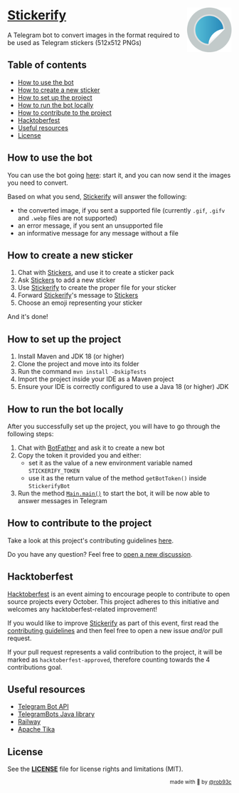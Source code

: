 # <img src="src/main/resources/stickerify.svg" align="right" width="100">[Stickerify](https://t.me/StickerifyImageBot)

A Telegram bot to convert images in the format required to be used as Telegram stickers (512x512 PNGs)

## Table of contents

* [How to use the bot](#How-to-use-the-bot)
* [How to create a new sticker](#How-to-create-a-new-sticker)
* [How to set up the project](#How-to-set-up-the-project)
* [How to run the bot locally](#How-to-run-the-bot-locally)
* [How to contribute to the project](#How-to-contribute-to-the-project)
* [Hacktoberfest](#Hacktoberfest)
* [Useful resources](#Useful-resources)
* [License](#License)

## How to use the bot

You can use the bot going [here](https://t.me/StickerifyImageBot): start it, and you can now send it the images you need to convert.

Based on what you send, [Stickerify](https://t.me/StickerifyImageBot) will answer the following:

* the converted image, if you sent a supported file (currently `.gif`, `.gifv` and `.webp` files are not supported)
* an error message, if you sent an unsupported file
* an informative message for any message without a file

## How to create a new sticker

1. Chat with [Stickers](https://t.me/Stickers), and use it to create a sticker pack
2. Ask [Stickers](https://t.me/Stickers) to add a new sticker
3. Use [Stickerify](https://t.me/StickerifyImageBot) to create the proper file for your sticker
4. Forward [Stickerify](https://t.me/StickerifyImageBot)'s message to [Stickers](https://t.me/Stickers)
5. Choose an emoji representing your sticker

And it's done!

## How to set up the project

1. Install Maven and JDK 18 (or higher)
2. Clone the project and move into its folder
3. Run the command `mvn install -DskipTests`
4. Import the project inside your IDE as a Maven project
5. Ensure your IDE is correctly configured to use a Java 18 (or higher) JDK

## How to run the bot locally

After you successfully set up the project, you will have to go through the following steps:

1. Chat with [BotFather](https://t.me/BotFather) and ask it to create a new bot
2. Copy the token it provided you and either:
   * set it as the value of a new environment variable named `STICKERIFY_TOKEN` 
   * use it as the return value of the method `getBotToken()` inside `StickerifyBot`
3. Run the method [`Main.main()`](https://github.com/rob93c/Stickerify/blob/main/src/main/java/com/cellar/stickerify/runner/Main.java#L10) to start the bot, it will be now able to answer messages in Telegram

## How to contribute to the project

Take a look at this project's contributing guidelines [here](CONTRIBUTING.md).

Do you have any question? Feel free to [open a new discussion](https://github.com/rob93c/Stickerify/discussions/new).

## Hacktoberfest

[Hacktoberfest](https://hacktoberfest.com/) is an event aiming to encourage people to contribute to open source projects every October.
This project adheres to this initiative and welcomes any hacktoberfest-related improvement!

If you would like to improve [Stickerify](https://t.me/StickerifyImageBot) as part of this event, first read the [contributing guidelines](CONTRIBUTING.md) and then feel free to open a new issue _and/or_ pull request.

If your pull request represents a valid contribution to the project, it will be marked as `hacktoberfest-approved`, therefore counting towards the 4 contributions goal.

## Useful resources

* [Telegram Bot API](https://core.telegram.org/bots)
* [TelegramBots Java library](https://github.com/rubenlagus/TelegramBots)
* [Railway](https://railway.app?referralCode=rob)
* [Apache Tika](https://tika.apache.org/)

## License

See the [**LICENSE**](LICENSE) file for license rights and limitations (MIT).

<div align="right">
<sup>made with 💖 by <a href="https://github.com/rob93c">@rob93c</a></sup>
</div>
